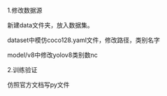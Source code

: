 1.修改数据源

新建data文件夹，放入数据集。

dataset中模仿coco128.yaml文件，修改路径，类别名字

model/v8中修改yolov8类别数nc

2.训练验证

仿照官方文档写py文件

